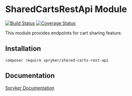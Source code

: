 # SharedCartsRestApi Module
[![Build Status](https://travis-ci.org/spryker/shared-carts-rest-api.svg)](https://travis-ci.org/spryker/shared-carts-rest-api)
[![Coverage Status](https://coveralls.io/repos/github/spryker/shared-carts-rest-api/badge.svg)](https://coveralls.io/github/spryker/shared-carts-rest-api)

This module provides endpoints for cart sharing feature.

## Installation

```
composer require spryker/shared-carts-rest-api
```

## Documentation

[Spryker Documentation](https://documentation.spryker.com/module_guide/overview.htm)
